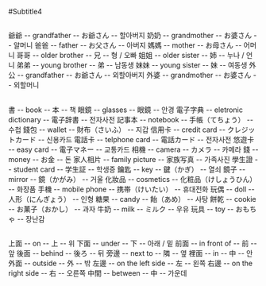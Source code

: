 #Subtitle4

##

爺爺 -- grandfather -- お爺さん -- 할아버지
奶奶 -- grandmother -- お婆さん -- 알머니
爸爸 -- father -- お父さん -- 아버지
媽媽 -- mother -- お母さん -- 어머니
哥哥 -- older brother -- 兄 -- 형 / 오빠
姐姐 -- older sister -- 姉 -- 누나 / 언니
弟弟 -- young brother -- 弟 -- 남동생
妹妹 -- young sister -- 妹 -- 여동생
外公 -- grandfather -- お爺さん -- 외할아버지
外婆 -- grandmother -- お婆さん -- 외할머니

##

書 -- book -- 本 -- 책
眼鏡 -- glasses -- 眼鏡 -- 안경
電子字典 -- eletronic dictionary -- 電子辞書 -- 전자사전
記事本 -- notebook -- 手帳（てちょう） -- 수첩
錢包 -- wallet -- 財布（さいふ） -- 지갑
信用卡 -- credit card -- クレジットカード -- 신용카드
電話卡 -- telphone card -- 電話カード -- 전자사전
悠遊卡 -- easy card -- 電子マネー -- 교통카드
相機 -- camera -- カメラ -- 카메라
錢 -- money -- お金 -- 돈
家人相片 -- family picture -- 家族写真 -- 가족사진
學生證 -- student card -- 学生証 -- 학생증
鑰匙 -- key -- 鍵（かぎ） -- 열쇠
鏡子 -- mirror -- 鏡（かがみ） -- 거울
化妝品 -- cosmetics -- 化粧品（けしょうひん） -- 화장품
手機 -- mobile phone -- 携帯（けいたい） -- 휴대전화
玩偶 -- doll -- 人形（にんぎょう） -- 인형
糖果 -- candy -- 飴（あめ） -- 사탕
餅乾 -- cookie -- お菓子（おかし） -- 과자
牛奶 -- milk -- ミルク -- 우유
玩具 -- toy -- おもちゃ -- 장난감

##

上面 -- on -- 上 -- 위
下面 -- under -- 下 -- 아래 / 밑
前面 -- in front of -- 前 -- 앞
後面 -- behind -- 後ろ -- 뒤
旁邊 -- next to -- 隣 -- 옆
裡面 -- in -- 中 -- 안
外面 -- outside -- 外 -- 밖
左邊 -- on the left side -- 左 -- 왼쪽
右邊 -- on the right side -- 右 -- 오른쪽
中間 -- between -- 中 -- 가운데
